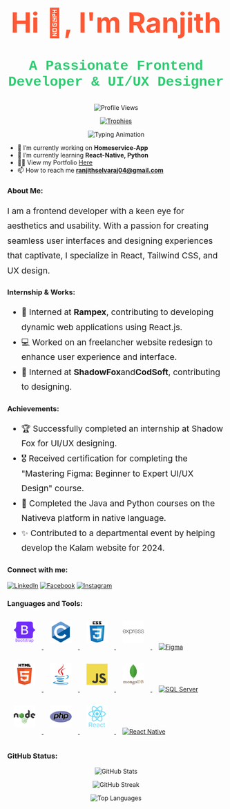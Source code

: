 <h1 align="center" style="font-size: 4rem; color: #FF5733;">Hi 👋, I'm Ranjith</h1>
<h3 align="center" style="font-family: 'Courier New', monospace; color: #2ECC71; font-size: 2rem;">A Passionate Frontend Developer & UI/UX Designer</h3>

<p align="center">
  <img src="https://komarev.com/ghpvc/?username=ranjiths-17904&label=Profile%20views&color=0e75b6&style=flat" alt="Profile Views" />
</p>

<p align="center">
  <a href="https://github.com/ryo-ma/github-profile-trophy">
    <img src="https://github-profile-trophy.vercel.app/?username=ranjiths-17904&theme=radical&no-frame=true&row=1&column=7" alt="Trophies" />
  </a>
</p>

<p align="center">
  <img src="https://readme-typing-svg.herokuapp.com?font=Fira+Code&size=30&duration=4000&pause=1000&color=FF5733&center=true&width=800&lines=Frontend+Developer+%7C+UI%2FUX+Designer;Passionate+about+React%2C+Tailwind+CSS;Building+Innovative+Web+Applications" alt="Typing Animation" />
</p>

- 🔭 I’m currently working on **Homeservice-App**
- 🌱 I’m currently learning **React-Native, Python**
- 👨‍💻 View my Portfolio [Here](https://react-portfolio-ranjiths.onrender.com/)
- 📫 How to reach me **ranjithselvaraj04@gmail.com**

<h3 align="left">About Me:</h3>
<p style="font-size: 1.2rem; line-height: 1.8;">
  I am a frontend developer with a keen eye for aesthetics and usability. With a passion for creating seamless user interfaces and designing experiences that captivate, I specialize in React, Tailwind CSS, and UX design.
</p>

<h3 align="left">Internship & Works:</h3>
<ul style="font-size: 1.2rem; line-height: 1.8;">
  <li>🌟 Interned at <strong>Rampex</strong>, contributing to developing dynamic web applications using React.js.</li>
  <li>💻 Worked on an freelancher website redesign to enhance user experience and interface.</li>
  <li>🚀 Interned at <strong>ShadowFox</strong>and<strong>CodSoft</strong>, contributing to designing.</li>
</ul>

<h3 align="left">Achievements:</h3>
<ul style="font-size: 1.2rem; line-height: 1.8;">
  <li>🏆 Successfully completed an internship at Shadow Fox for UI/UX designing.</li>
  <li>🎖️ Received certification for completing the "Mastering Figma: Beginner to Expert UI/UX Design" course.</li>
  <li>📜 Completed the Java and Python courses on the Nativeva platform in native language.</li>
  <li>✨ Contributed to a departmental event by helping develop the Kalam website for 2024.</li>
</ul>

<h3 align="left">Connect with me:</h3>
<p align="left gap-10">
  <a href="https://linkedin.com/in/ranjith-s-435362277" target="_blank"><img align="center" src="https://raw.githubusercontent.com/rahuldkjain/github-profile-readme-generator/master/src/images/icons/Social/linked-in-alt.svg" alt="LinkedIn" height="30" width="40" /></a>
  <a href="https://fb.com/ranjith.subha.3" target="_blank"><img align="center" src="https://raw.githubusercontent.com/rahuldkjain/github-profile-readme-generator/master/src/images/icons/Social/facebook.svg" alt="Facebook" height="30" width="40" /></a>
  <a href="https://instagram.com/kindly__fellow_rs/" target="_blank"><img align="center" src="https://raw.githubusercontent.com/rahuldkjain/github-profile-readme-generator/master/src/images/icons/Social/instagram.svg" alt="Instagram" height="30" width="40" /></a>
</p>

<h3 align="left">Languages and Tools:</h3>
<p align="left">
  <a href="https://getbootstrap.com" target="_blank" rel="noreferrer"> <img src="https://raw.githubusercontent.com/devicons/devicon/master/icons/bootstrap/bootstrap-plain-wordmark.svg" alt="Bootstrap" width="50" height="50" style="margin: 15px;" /> </a>
  <a href="https://www.w3schools.com/c/" target="_blank" rel="noreferrer"> <img src="https://raw.githubusercontent.com/devicons/devicon/master/icons/c/c-original.svg" alt="C" width="50" height="50" style="margin: 15px;" /> </a>
  <a href="https://www.w3schools.com/css/" target="_blank" rel="noreferrer"> <img src="https://raw.githubusercontent.com/devicons/devicon/master/icons/css3/css3-original-wordmark.svg" alt="CSS3" width="50" height="50" style="margin: 15px;" /> </a>
  <a href="https://expressjs.com" target="_blank" rel="noreferrer"> <img src="https://raw.githubusercontent.com/devicons/devicon/master/icons/express/express-original-wordmark.svg" alt="Express" width="50" height="50" style="margin: 15px;" /> </a>
  <a href="https://www.figma.com/" target="_blank" rel="noreferrer"> <img src="https://www.vectorlogo.zone/logos/figma/figma-icon.svg" alt="Figma" width="50" height="50" style="margin: 15px;" /> </a>
  <a href="https://www.w3.org/html/" target="_blank" rel="noreferrer"> <img src="https://raw.githubusercontent.com/devicons/devicon/master/icons/html5/html5-original-wordmark.svg" alt="HTML5" width="50" height="50" style="margin: 15px;" /> </a>
  <a href="https://www.java.com" target="_blank" rel="noreferrer"> <img src="https://raw.githubusercontent.com/devicons/devicon/master/icons/java/java-original.svg" alt="Java" width="50" height="50" style="margin: 15px;" /> </a>
  <a href="https://developer.mozilla.org/en-US/docs/Web/JavaScript" target="_blank" rel="noreferrer"> <img src="https://raw.githubusercontent.com/devicons/devicon/master/icons/javascript/javascript-original.svg" alt="JavaScript" width="50" height="50" style="margin: 15px;" /> </a>
  <a href="https://www.mongodb.com/" target="_blank" rel="noreferrer"> <img src="https://raw.githubusercontent.com/devicons/devicon/master/icons/mongodb/mongodb-original-wordmark.svg" alt="MongoDB" width="50" height="50" style="margin: 15px;" /> </a>
  <a href="https://www.microsoft.com/en-us/sql-server" target="_blank" rel="noreferrer"> <img src="https://www.svgrepo.com/show/303229/microsoft-sql-server-logo.svg" alt="SQL Server" width="50" height="50" style="margin: 15px;" /> </a>
  <a href="https://nodejs.org" target="_blank" rel="noreferrer"> <img src="https://raw.githubusercontent.com/devicons/devicon/master/icons/nodejs/nodejs-original-wordmark.svg" alt="Node.js" width="50" height="50" style="margin: 15px;" /> </a>
  <a href="https://www.php.net" target="_blank" rel="noreferrer"> <img src="https://raw.githubusercontent.com/devicons/devicon/master/icons/php/php-original.svg" alt="PHP" width="50" height="50" style="margin: 15px;" /> </a>
  <a href="https://reactjs.org/" target="_blank" rel="noreferrer"> <img src="https://raw.githubusercontent.com/devicons/devicon/master/icons/react/react-original-wordmark.svg" alt="React" width="50" height="50" style="margin: 15px;" /> </a>
  <a href="https://reactnative.dev/" target="_blank" rel="noreferrer"> <img src="https://reactnative.dev/img/header_logo.svg" alt="React Native" width="50" height="50" style="margin: 15px;" /> </a>
</p>

<h3 align="left">GitHub Status:</h3>
<p align="center">
  <img src="https://github-readme-stats.vercel.app/api?username=ranjiths-17904&show_icons=true&theme=radical" alt="GitHub Stats" />
</p>
<p align="center">
  <img src="https://github-readme-streak-stats.herokuapp.com/?user=ranjiths-17904&theme=radical" alt="GitHub Streak" />
</p>
<p align="center">
  <img src="https://github-readme-stats.vercel.app/api/top-langs/?username=ranjiths-17904&layout=compact&theme=radical" alt="Top Languages" />
</p>

